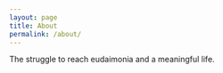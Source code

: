 ```yaml
---
layout: page
title: About
permalink: /about/
---
```


The struggle to reach eudaimonia and a meaningful life.


